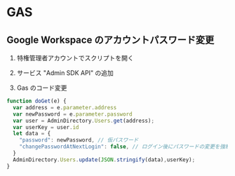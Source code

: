 # GAS


## Google Workspace のアカウントパスワード変更

1. 特権管理者アカウントでスクリプトを開く

2. サービス "Admin SDK API" の追加

3. Gas のコード変更

```js
function doGet(e) {
  var address = e.parameter.address
  var newPassword = e.parameter.password
  var user = AdminDirectory.Users.get(address);
  var userKey = user.id
  let data = {
    "password": newPassword, // 仮パスワード
    "changePasswordAtNextLogin": false, // ログイン後にパスワードの変更を強制しない
  }
  AdminDirectory.Users.update(JSON.stringify(data),userKey);
}
```
